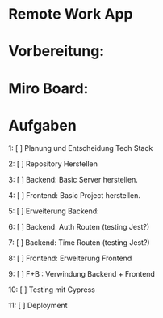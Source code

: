 # Remote Work App

# Vorbereitung:

# Miro Board:


# Aufgaben

1: [ ] Planung und Entscheidung Tech Stack 

2: [ ] Repository Herstellen

3: [ ] Backend: Basic Server herstellen.

4: [ ] Frontend: Basic Project herstellen.

5: [ ] Erweiterung Backend:

6: [ ] Backend: Auth Routen (testing Jest?)

7: [ ] Backend: Time Routen (testing Jest?)

8: [ ] Frontend: Erweiterung Frontend

9: [ ] F+B : Verwindung Backend + Frontend

10: [ ] Testing mit Cypress

11: [ ] Deployment